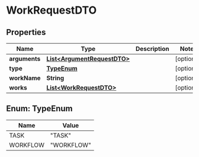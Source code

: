 

# WorkRequestDTO


## Properties

| Name | Type | Description | Notes |
|------------ | ------------- | ------------- | -------------|
|**arguments** | [**List&lt;ArgumentRequestDTO&gt;**](ArgumentRequestDTO.md) |  |  [optional] |
|**type** | [**TypeEnum**](#TypeEnum) |  |  [optional] |
|**workName** | **String** |  |  [optional] |
|**works** | [**List&lt;WorkRequestDTO&gt;**](WorkRequestDTO.md) |  |  [optional] |



## Enum: TypeEnum

| Name | Value |
|---- | -----|
| TASK | &quot;TASK&quot; |
| WORKFLOW | &quot;WORKFLOW&quot; |



